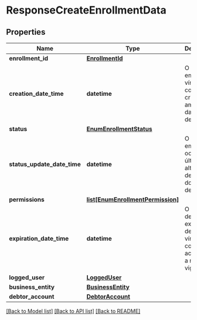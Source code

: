 # ResponseCreateEnrollmentData

## Properties
Name | Type | Description | Notes
------------ | ------------- | ------------- | -------------
**enrollment_id** | [**EnrollmentId**](EnrollmentId.md) |  | 
**creation_date_time** | **datetime** | O instante em que o vínculo de conta foi criado no ambiente da detentora. | 
**status** | [**EnumEnrollmentStatus**](EnumEnrollmentStatus.md) |  | 
**status_update_date_time** | **datetime** | O instante em que ocorreu a última alteração de status do vínculo de conta. | 
**permissions** | [**list[EnumEnrollmentPermission]**](EnumEnrollmentPermission.md) |  | 
**expiration_date_time** | **datetime** | O instante de expiração deste vínculo de conta, de acordo com a regulação vigente. | 
**logged_user** | [**LoggedUser**](LoggedUser.md) |  | 
**business_entity** | [**BusinessEntity**](BusinessEntity.md) |  | [optional] 
**debtor_account** | [**DebtorAccount**](DebtorAccount.md) |  | [optional] 

[[Back to Model list]](../README.md#documentation-for-models) [[Back to API list]](../README.md#documentation-for-api-endpoints) [[Back to README]](../README.md)

